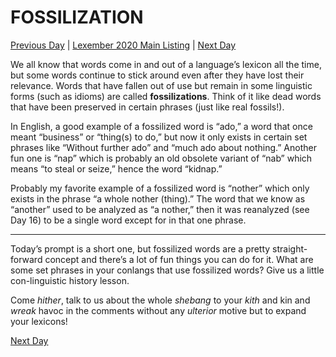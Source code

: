 # FOSSILIZATION
[Previous Day](_prompts/r-conlangs/lexember/2021/prompts/w3/19.md) | [Lexember 2020 Main Listing](_prompts/r-conlangs/lexember/2021/toc_lex21.md) | [Next Day](_prompts/r-conlangs/lexember/2021/prompts/w3/21.md)

We all know that words come in and out of a language’s lexicon all the time, but some words continue to stick around even after they have lost their relevance. Words that have fallen out of use but remain in some linguistic forms (such as idioms) are called **fossilizations**. Think of it like dead words that have been preserved in certain phrases (just like real fossils!).

In English, a good example of a fossilized word is “ado,” a word that once meant “business” or “thing(s) to do,” but now it only exists in certain set phrases like “Without further ado” and “much ado about nothing.” Another fun one is “nap” which is probably an old obsolete variant of “nab” which means “to steal or seize,” hence the word “kidnap.”

Probably my favorite example of a fossilized word is “nother” which only exists in the phrase “a whole nother (thing).” The word that we know as “another” used to be analyzed as “a nother,” then it was reanalyzed (see Day 16) to be a single word except for in that one phrase.

-----

Today’s prompt is a short one, but fossilized words are a pretty straight-forward concept and there’s a lot of fun things you can do for it. What are some set phrases in your conlangs that use fossilized words? Give us a little con-linguistic history lesson.

Come _hither_, talk to us about the whole _shebang_ to your _kith_ and kin and _wreak_ havoc in the comments without any _ulterior_ motive but to expand your lexicons!

[Next Day](_prompts/r-conlangs/lexember/2021/prompts/w3/21.md)
